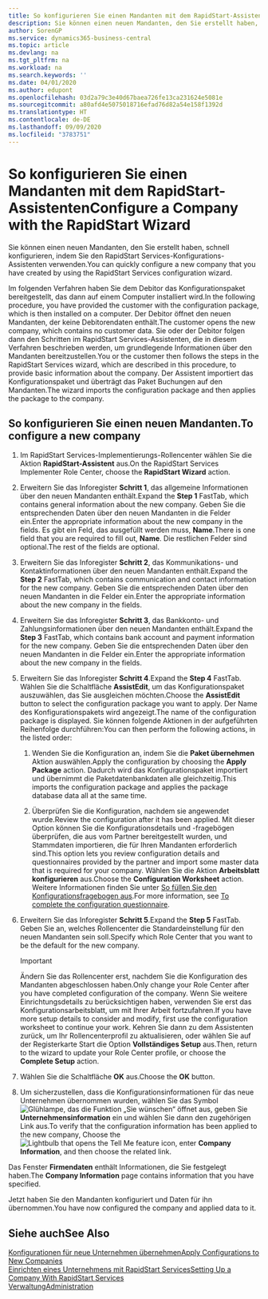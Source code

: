 ```yaml
---
title: So konfigurieren Sie einen Mandanten mit dem RapidStart-Assistenten | Microsoft Docs
description: Sie können einen neuen Mandanten, den Sie erstellt haben, schnell konfigurieren, indem Sie den RapidStart Services-Konfigurations-Assistenten verwenden.
author: SorenGP
ms.service: dynamics365-business-central
ms.topic: article
ms.devlang: na
ms.tgt_pltfrm: na
ms.workload: na
ms.search.keywords: ''
ms.date: 04/01/2020
ms.author: edupont
ms.openlocfilehash: 03d2a79c3e40d67baea726fe13ca231624e5081e
ms.sourcegitcommit: a80afd4e5075018716efad76d82a54e158f1392d
ms.translationtype: HT
ms.contentlocale: de-DE
ms.lasthandoff: 09/09/2020
ms.locfileid: "3783751"
---
```

# <a name="configure-a-company-with-the-rapidstart-wizard"></a><span data-ttu-id="e7c5f-103">So konfigurieren Sie einen Mandanten mit dem RapidStart-Assistenten</span><span class="sxs-lookup"><span data-stu-id="e7c5f-103">Configure a Company with the RapidStart Wizard</span></span>
<span data-ttu-id="e7c5f-104">Sie können einen neuen Mandanten, den Sie erstellt haben, schnell konfigurieren, indem Sie den RapidStart Services-Konfigurations-Assistenten verwenden.</span><span class="sxs-lookup"><span data-stu-id="e7c5f-104">You can quickly configure a new company that you have created by using the RapidStart Services configuration wizard.</span></span>

<span data-ttu-id="e7c5f-105">Im folgenden Verfahren haben Sie dem Debitor das Konfigurationspaket bereitgestellt, das dann auf einem Computer installiert wird.</span><span class="sxs-lookup"><span data-stu-id="e7c5f-105">In the following procedure, you have provided the customer with the configuration package, which is then installed on a computer.</span></span> <span data-ttu-id="e7c5f-106">Der Debitor öffnet den neuen Mandanten, der keine Debitorendaten enthält.</span><span class="sxs-lookup"><span data-stu-id="e7c5f-106">The customer opens the new company, which contains no customer data.</span></span> <span data-ttu-id="e7c5f-107">Sie oder der Debitor folgen dann den Schritten im RapidStart Services-Assistenten, die in diesem Verfahren beschrieben werden, um grundlegende Informationen über den Mandanten bereitzustellen.</span><span class="sxs-lookup"><span data-stu-id="e7c5f-107">You or the customer then follows the steps in the RapidStart Services wizard, which are described in this procedure, to provide basic information about the company.</span></span> <span data-ttu-id="e7c5f-108">Der Assistent importiert das Konfigurationspaket und überträgt das Paket Buchungen auf den Mandanten.</span><span class="sxs-lookup"><span data-stu-id="e7c5f-108">The wizard imports the configuration package and then applies the package to the company.</span></span>  

## <a name="to-configure-a-new-company"></a><span data-ttu-id="e7c5f-109">So konfigurieren Sie einen neuen Mandanten.</span><span class="sxs-lookup"><span data-stu-id="e7c5f-109">To configure a new company</span></span>  
1. <span data-ttu-id="e7c5f-110">Im RapidStart Services-Implementierungs-Rollencenter wählen Sie die Aktion **RapidStart-Assistent** aus.</span><span class="sxs-lookup"><span data-stu-id="e7c5f-110">On the RapidStart Services Implementer Role Center, choose the **RapidStart Wizard** action.</span></span>  
2. <span data-ttu-id="e7c5f-111">Erweitern Sie das Inforegister **Schritt 1**, das allgemeine Informationen über den neuen Mandanten enthält.</span><span class="sxs-lookup"><span data-stu-id="e7c5f-111">Expand the **Step 1** FastTab, which contains general information about the new company.</span></span> <span data-ttu-id="e7c5f-112">Geben Sie die entsprechenden Daten über den neuen Mandanten in die Felder ein.</span><span class="sxs-lookup"><span data-stu-id="e7c5f-112">Enter the appropriate information about the new company in the fields.</span></span> <span data-ttu-id="e7c5f-113">Es gibt ein Feld, das ausgefüllt werden muss, **Name**.</span><span class="sxs-lookup"><span data-stu-id="e7c5f-113">There is one field that you are required to fill out, **Name**.</span></span> <span data-ttu-id="e7c5f-114">Die restlichen Felder sind optional.</span><span class="sxs-lookup"><span data-stu-id="e7c5f-114">The rest of the fields are optional.</span></span>  
3. <span data-ttu-id="e7c5f-115">Erweitern Sie das Inforegister **Schritt 2**, das Kommunikations- und Kontaktinformationen über den neuen Mandanten enthält.</span><span class="sxs-lookup"><span data-stu-id="e7c5f-115">Expand the **Step 2** FastTab, which contains communication and contact information for the new company.</span></span> <span data-ttu-id="e7c5f-116">Geben Sie die entsprechenden Daten über den neuen Mandanten in die Felder ein.</span><span class="sxs-lookup"><span data-stu-id="e7c5f-116">Enter the appropriate information about the new company in the fields.</span></span>
4. <span data-ttu-id="e7c5f-117">Erweitern Sie das Inforegister **Schritt 3**, das Bankkonto- und Zahlungsinformationen über den neuen Mandanten enthält.</span><span class="sxs-lookup"><span data-stu-id="e7c5f-117">Expand the **Step 3** FastTab, which contains bank account and payment information for the new company.</span></span> <span data-ttu-id="e7c5f-118">Geben Sie die entsprechenden Daten über den neuen Mandanten in die Felder ein.</span><span class="sxs-lookup"><span data-stu-id="e7c5f-118">Enter the appropriate information about the new company in the fields.</span></span>  
5. <span data-ttu-id="e7c5f-119">Erweitern Sie das Inforegister **Schritt 4**.</span><span class="sxs-lookup"><span data-stu-id="e7c5f-119">Expand the **Step 4** FastTab.</span></span> <span data-ttu-id="e7c5f-120">Wählen Sie die Schaltfläche **AssistEdit**, um das Konfigurationspaket auszuwählen, das Sie ausgleichen möchten.</span><span class="sxs-lookup"><span data-stu-id="e7c5f-120">Choose the **AssistEdit** button to select the configuration package you want to apply.</span></span> <span data-ttu-id="e7c5f-121">Der Name des Konfigurationspakets wird angezeigt.</span><span class="sxs-lookup"><span data-stu-id="e7c5f-121">The name of the configuration package is displayed.</span></span> <span data-ttu-id="e7c5f-122">Sie können folgende Aktionen in der aufgeführten Reihenfolge durchführen:</span><span class="sxs-lookup"><span data-stu-id="e7c5f-122">You can then perform the following actions, in the listed order:</span></span>  

    1. <span data-ttu-id="e7c5f-123">Wenden Sie die Konfiguration an, indem Sie die **Paket übernehmen** Aktion auswählen.</span><span class="sxs-lookup"><span data-stu-id="e7c5f-123">Apply the configuration by choosing the **Apply Package** action.</span></span> <span data-ttu-id="e7c5f-124">Dadurch wird das Konfigurationspaket importiert und übernimmt die Paketdatenbankdaten alle gleichzeitig.</span><span class="sxs-lookup"><span data-stu-id="e7c5f-124">This imports the configuration package and applies the package database data all at the same time.</span></span>  

    2. <span data-ttu-id="e7c5f-125">Überprüfen Sie die Konfiguration, nachdem sie angewendet wurde.</span><span class="sxs-lookup"><span data-stu-id="e7c5f-125">Review the configuration after it has been applied.</span></span> <span data-ttu-id="e7c5f-126">Mit dieser Option können Sie die Konfigurationsdetails und -fragebögen überprüfen, die aus vom Partner bereitgestellt wurden, und Stammdaten importieren, die für Ihren Mandanten erforderlich sind.</span><span class="sxs-lookup"><span data-stu-id="e7c5f-126">This option lets you review configuration details and questionnaires provided by the partner and import some master data that is required for your company.</span></span> <span data-ttu-id="e7c5f-127">Wählen Sie die Aktion **Arbeitsblatt konfigurieren** aus.</span><span class="sxs-lookup"><span data-stu-id="e7c5f-127">Choose the **Configuration Worksheet** action.</span></span> <span data-ttu-id="e7c5f-128">Weitere Informationen finden Sie unter [So füllen Sie den Konfigurationsfragebogen aus](admin-gather-customer-setup-values.md#to-complete-the-configuration-questionnaire).</span><span class="sxs-lookup"><span data-stu-id="e7c5f-128">For more information, see [To complete the configuration questionnaire](admin-gather-customer-setup-values.md#to-complete-the-configuration-questionnaire).</span></span>  

6. <span data-ttu-id="e7c5f-129">Erweitern Sie das Inforegister **Schritt 5**.</span><span class="sxs-lookup"><span data-stu-id="e7c5f-129">Expand the **Step 5** FastTab.</span></span> <span data-ttu-id="e7c5f-130">Geben Sie an, welches Rollencenter die Standardeinstellung für den neuen Mandanten sein soll.</span><span class="sxs-lookup"><span data-stu-id="e7c5f-130">Specify which Role Center that you want to be the default for the new company.</span></span>  

    > [!IMPORTANT]  
    >  <span data-ttu-id="e7c5f-131">Ändern Sie das Rollencenter erst, nachdem Sie die Konfiguration des Mandanten abgeschlossen haben.</span><span class="sxs-lookup"><span data-stu-id="e7c5f-131">Only change your Role Center after you have completed configuration of the company.</span></span> <span data-ttu-id="e7c5f-132">Wenn Sie weitere Einrichtungsdetails zu berücksichtigen haben, verwenden Sie erst das Konfigurationsarbeitsblatt, um mit Ihrer Arbeit fortzufahren.</span><span class="sxs-lookup"><span data-stu-id="e7c5f-132">If you have more setup details to consider and modify, first use the configuration worksheet to continue your work.</span></span> <span data-ttu-id="e7c5f-133">Kehren Sie dann zu dem Assistenten zurück, um Ihr Rollencenterprofil zu aktualisieren, oder wählen Sie auf der Registerkarte Start die Option **Vollständiges Setup** aus.</span><span class="sxs-lookup"><span data-stu-id="e7c5f-133">Then, return to the wizard to update your Role Center profile, or choose the **Complete Setup** action.</span></span>

7. <span data-ttu-id="e7c5f-134">Wählen Sie die Schaltfläche **OK** aus.</span><span class="sxs-lookup"><span data-stu-id="e7c5f-134">Choose the **OK** button.</span></span>  
8. <span data-ttu-id="e7c5f-135">Um sicherzustellen, dass die Konfigurationsinformationen für das neue Unternehmen übernommen wurden, wählen Sie das Symbol ![Glühlampe, das die Funktion „Sie wünschen“ öffnet](media/ui-search/search_small.png "Was möchten Sie tun?") aus, geben Sie **Unternehmensinformation** ein und wählen Sie dann den zugehörigen Link aus.</span><span class="sxs-lookup"><span data-stu-id="e7c5f-135">To verify that the configuration information has been applied to the new company, Choose the ![Lightbulb that opens the Tell Me feature](media/ui-search/search_small.png "Tell me what you want to do") icon, enter **Company Information**, and then choose the related link.</span></span>

<span data-ttu-id="e7c5f-136">Das Fenster **Firmendaten** enthält Informationen, die Sie festgelegt haben.</span><span class="sxs-lookup"><span data-stu-id="e7c5f-136">The **Company Information** page contains information that you have specified.</span></span>   

<span data-ttu-id="e7c5f-137">Jetzt haben Sie den Mandanten konfiguriert und Daten für ihn übernommen.</span><span class="sxs-lookup"><span data-stu-id="e7c5f-137">You have now configured the company and applied data to it.</span></span>  

## <a name="see-also"></a><span data-ttu-id="e7c5f-138">Siehe auch</span><span class="sxs-lookup"><span data-stu-id="e7c5f-138">See Also</span></span>  
[<span data-ttu-id="e7c5f-139">Konfigurationen für neue Unternehmen übernehmen</span><span class="sxs-lookup"><span data-stu-id="e7c5f-139">Apply Configurations to New Companies</span></span>](admin-apply-configuration-to-new-companies.md)  
[<span data-ttu-id="e7c5f-140">Einrichten eines Unternehmens mit RapidStart Services</span><span class="sxs-lookup"><span data-stu-id="e7c5f-140">Setting Up a Company With RapidStart Services</span></span>](admin-set-up-a-company-with-rapidstart.md)  
[<span data-ttu-id="e7c5f-141">Verwaltung</span><span class="sxs-lookup"><span data-stu-id="e7c5f-141">Administration</span></span>](admin-setup-and-administration.md)
